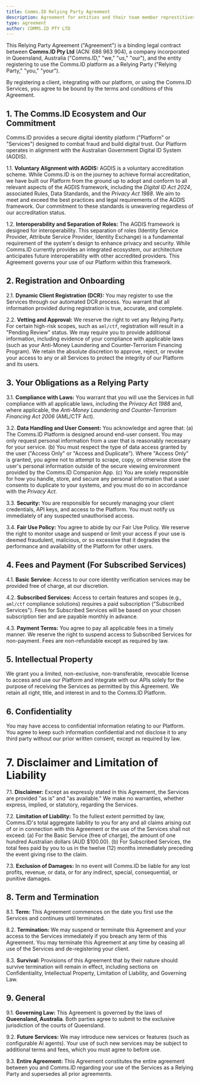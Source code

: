 ```yaml
---
title: Comms.ID Relying Party Agreement
description: Agreement for entities and their team member represtitives using COMMS.ID as a Relying Party
type: agreement
author: COMMS.ID PTY LTD
---
```


This Relying Party Agreement ("Agreement") is a binding legal contract between **Comms.ID Pty Ltd** (ACN: 686 963 904), a company incorporated in Queensland, Australia ("Comms.ID," "we," "us," "our"), and the entity registering to use the Comms.ID platform as a Relying Party ("Relying Party," "you," "your").

By registering a client, integrating with our platform, or using the Comms.ID Services, you agree to be bound by the terms and conditions of this Agreement.

## **1. The Comms.ID Ecosystem and Our Commitment**

Comms.ID provides a secure digital identity platform ("Platform" or "Services") designed to combat fraud and build digital trust. Our Platform operates in alignment with the Australian Government Digital ID System (AGDIS).

1.1. **Voluntary Alignment with AGDIS:** AGDIS is a voluntary accreditation scheme. While Comms.ID is on the journey to achieve formal accreditation, we have built our Platform from the ground up to adopt and conform to all relevant aspects of the AGDIS framework, including the _Digital ID Act 2024_, associated Rules, Data Standards, and the _Privacy Act 1988_. We aim to meet and exceed the best practices and legal requirements of the AGDIS framework. Our commitment to these standards is unwavering regardless of our accreditation status.

1.2. **Interoperability and Separation of Roles:** The AGDIS framework is designed for interoperability. This separation of roles (Identity Service Provider, Attribute Service Provider, Identity Exchange) is a fundamental requirement of the system's design to enhance privacy and security. While Comms.ID currently provides an integrated ecosystem, our architecture anticipates future interoperability with other accredited providers. This Agreement governs your use of our Platform within this framework.

## **2. Registration and Onboarding**

2.1. **Dynamic Client Registration (DCR):** You may register to use the Services through our automated DCR process. You warrant that all information provided during registration is true, accurate, and complete.

2.2. **Vetting and Approval:** We reserve the right to vet any Relying Party. For certain high-risk scopes, such as `aml/ctf`, registration will result in a "Pending Review" status. We may require you to provide additional information, including evidence of your compliance with applicable laws (such as your Anti-Money Laundering and Counter-Terrorism Financing Program). We retain the absolute discretion to approve, reject, or revoke your access to any or all Services to protect the integrity of our Platform and its users.

## **3. Your Obligations as a Relying Party**

3.1. **Compliance with Laws:** You warrant that you will use the Services in full compliance with all applicable laws, including the _Privacy Act 1988_ and, where applicable, the _Anti-Money Laundering and Counter-Terrorism Financing Act 2006_ (AML/CTF Act).

3.2. **Data Handling and User Consent:** You acknowledge and agree that:
(a) The Comms.ID Platform is designed around end-user consent. You may only request personal information from a user that is reasonably necessary for your service.
(b) You must respect the type of data access granted by the user ("Access Only" or "Access and Duplicate"). Where "Access Only" is granted, you agree not to attempt to scrape, copy, or otherwise store the user's personal information outside of the secure viewing environment provided by the Comms.ID Companion App.
(c) You are solely responsible for how you handle, store, and secure any personal information that a user consents to duplicate to your systems, and you must do so in accordance with the _Privacy Act_.

3.3. **Security:** You are responsible for securely managing your client credentials, API keys, and access to the Platform. You must notify us immediately of any suspected unauthorised access.

3.4. **Fair Use Policy:** You agree to abide by our Fair Use Policy. We reserve the right to monitor usage and suspend or limit your access if your use is deemed fraudulent, malicious, or so excessive that it degrades the performance and availability of the Platform for other users.

## **4. Fees and Payment (For Subscribed Services)**

4.1. **Basic Service:** Access to our core identity verification services may be provided free of charge, at our discretion.

4.2. **Subscribed Services:** Access to certain features and scopes (e.g., `aml/ctf` compliance solutions) requires a paid subscription ("Subscribed Services"). Fees for Subscribed Services will be based on your chosen subscription tier and are payable monthly in advance.

4.3. **Payment Terms:** You agree to pay all applicable fees in a timely manner. We reserve the right to suspend access to Subscribed Services for non-payment. Fees are non-refundable except as required by law.

## **5. Intellectual Property**

We grant you a limited, non-exclusive, non-transferable, revocable license to access and use our Platform and integrate with our APIs solely for the purpose of receiving the Services as permitted by this Agreement. We retain all right, title, and interest in and to the Comms.ID Platform.

## **6. Confidentiality**

You may have access to confidential information relating to our Platform. You agree to keep such information confidential and not disclose it to any third party without our prior written consent, except as required by law.

# **7. Disclaimer and Limitation of Liability**

7.1. **Disclaimer:** Except as expressly stated in this Agreement, the Services are provided "as is" and "as available." We make no warranties, whether express, implied, or statutory, regarding the Services.

7.2. **Limitation of Liability:** To the fullest extent permitted by law, Comms.ID's total aggregate liability to you for any and all claims arising out of or in connection with this Agreement or the use of the Services shall not exceed:
(a) For the Basic Service (free of charge), the amount of one hundred Australian dollars (AUD $100.00).
(b) For Subscribed Services, the total fees paid by you to us in the twelve (12) months immediately preceding the event giving rise to the claim.

7.3. **Exclusion of Damages:** In no event will Comms.ID be liable for any lost profits, revenue, or data, or for any indirect, special, consequential, or punitive damages.

## **8. Term and Termination**

8.1. **Term:** This Agreement commences on the date you first use the Services and continues until terminated.

8.2. **Termination:** We may suspend or terminate this Agreement and your access to the Services immediately if you breach any term of this Agreement. You may terminate this Agreement at any time by ceasing all use of the Services and de-registering your client.

8.3. **Survival:** Provisions of this Agreement that by their nature should survive termination will remain in effect, including sections on Confidentiality, Intellectual Property, Limitation of Liability, and Governing Law.

## **9. General**

9.1. **Governing Law:** This Agreement is governed by the laws of **Queensland, Australia**. Both parties agree to submit to the exclusive jurisdiction of the courts of Queensland.

9.2. **Future Services:** We may introduce new services or features (such as configurable AI agents). Your use of such new services may be subject to additional terms and fees, which you must agree to before use.

9.3. **Entire Agreement:** This Agreement constitutes the entire agreement between you and Comms.ID regarding your use of the Services as a Relying Party and supersedes all prior agreements.
